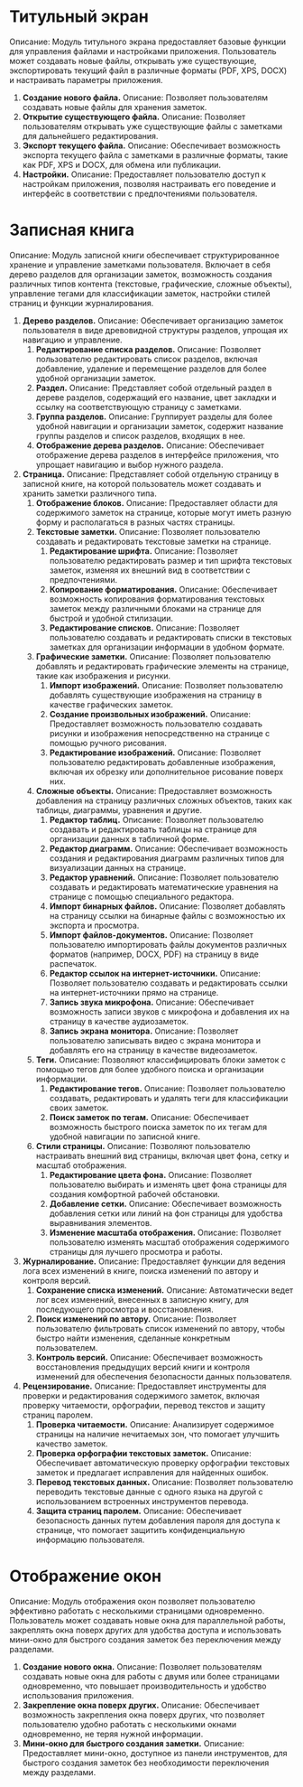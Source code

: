 # Титульный экран 
Описание: Модуль титульного экрана предоставляет базовые функции для управления файлами и настройками приложения. Пользователь может создавать новые файлы, открывать уже существующие, экспортировать текущий файл в различные форматы (PDF, XPS, DOCX) и настраивать параметры приложения.
1. **Создание нового файла.** Описание: Позволяет пользователям создавать новые файлы для хранения заметок.
2. **Открытие существующего файла.** Описание: Позволяет пользователям открывать уже существующие файлы с заметками для дальнейшего редактирования.
3. **Экспорт текущего файла.** Описание: Обеспечивает возможность экспорта текущего файла с заметками в различные форматы, такие как PDF, XPS и DOCX, для обмена или публикации.
4. **Настройки.** Описание: Предоставляет пользователю доступ к настройкам приложения, позволяя настраивать его поведение и интерфейс в соответствии с предпочтениями пользователя.

# Записная книга
Описание: Модуль записной книги обеспечивает структурированное хранение и управление заметками пользователя. Включает в себя дерево разделов для организации заметок, возможность создания различных типов контента (текстовые, графические, сложные объекты), управление тегами для классификации заметок, настройки стилей страниц и функции журналирования.
1. **Дерево разделов.** Описание: Обеспечивает организацию заметок пользователя в виде древовидной структуры разделов, упрощая их навигацию и управление.
   1. **Редактирование списка разделов.** Описание: Позволяет пользователю редактировать список разделов, включая добавление, удаление и перемещение разделов для более удобной организации заметок.
   2. **Раздел.** Описание: Представляет собой отдельный раздел в дереве разделов, содержащий его название, цвет закладки и ссылку на соответствующую страницу с заметками.
   3. **Группа разделов.** Описание: Группирует разделы для более удобной навигации и организации заметок, содержит название группы разделов и список разделов, входящих в нее.
   4. **Отображение дерева разделов.** Описание: Обеспечивает отображение дерева разделов в интерфейсе приложения, что упрощает навигацию и выбор нужного раздела.
2. **Страница.** Описание: Представляет собой отдельную страницу в записной книге, на которой пользователь может создавать и хранить заметки различного типа.
   1. **Отображение блоков.** Описание: Предоставляет области для содержимого заметок на странице, которые могут иметь разную форму и располагаться в разных частях страницы.
   2. **Текстовые заметки.** Описание: Позволяет пользователю создавать и редактировать текстовые заметки на странице.
      1. **Редактирование шрифта.** Описание: Позволяет пользователю редактировать размер и тип шрифта текстовых заметок, изменяя их внешний вид в соответствии с предпочтениями.
      2. **Копирование форматирования.** Описание: Обеспечивает возможность копирования форматирования текстовых заметок между различными блоками на странице для быстрой и удобной стилизации.
      3. **Редактирование списков.** Описание: Позволяет пользователю создавать и редактировать списки в текстовых заметках для организации информации в удобном формате.
   3. **Графические заметки.** Описание: Позволяет пользователю добавлять и редактировать графические элементы на странице, такие как изображения и рисунки.
      1. **Импорт изображений.** Описание: Позволяет пользователю добавлять существующие изображения на страницу в качестве графических заметок.
      2. **Создание произвольных изображений.** Описание: Предоставляет возможность пользователю создавать рисунки и изображения непосредственно на странице с помощью ручного рисования.
      3. **Редактирование изображений.** Описание: Позволяет пользователю редактировать добавленные изображения, включая их обрезку или дополнительное рисование поверх них.
   4. **Сложные объекты.** Описание: Предоставляет возможность добавления на страницу различных сложных объектов, таких как таблицы, диаграммы, уравнения и другие.
      1. **Редактор таблиц.** Описание: Позволяет пользователю создавать и редактировать таблицы на странице для организации данных в табличной форме.
      2. **Редактор диаграмм.** Описание: Обеспечивает возможность создания и редактирования диаграмм различных типов для визуализации данных на странице.
      3. **Редактор уравнений.** Описание: Позволяет пользователю создавать и редактировать математические уравнения на странице с помощью специального редактора.
      4. **Импорт бинарных файлов.** Описание: Позволяет добавлять на страницу ссылки на бинарные файлы с возможностью их экспорта и просмотра.
      5. **Импорт файлов-документов.** Описание: Позволяет пользователю импортировать файлы документов различных форматов (например, DOCX, PDF) на страницу в виде распечаток.
      6. **Редактор ссылок на интернет-источники.** Описание: Позволяет пользователю создавать и редактировать ссылки на интернет-источники прямо на странице.
      7. **Запись звука микрофона.** Описание: Обеспечивает возможность записи звуков с микрофона и добавления их на страницу в качестве аудиозаметок.
      8. **Запись экрана монитора.** Описание: Позволяет пользователю записывать видео с экрана монитора и добавлять его на страницу в качестве видеозаметок.
   5. **Теги.** Описание: Позволяют классифицировать блоки заметок с помощью тегов для более удобного поиска и организации информации.
      1. **Редактирование тегов.** Описание: Позволяет пользователю создавать, редактировать и удалять теги для классификации своих заметок.
      2. **Поиск заметок по тегам.** Описание: Обеспечивает возможность быстрого поиска заметок по их тегам для удобной навигации по записной книге.
   6. **Стили страницы.** Описание: Позволяют пользователю настраивать внешний вид страницы, включая цвет фона, сетку и масштаб отображения.
      1. **Редактирование цвета фона.** Описание: Позволяет пользователю выбирать и изменять цвет фона страницы для создания комфортной рабочей обстановки.
      2. **Добавление сетки.** Описание: Обеспечивает возможность добавления сетки или линий на фон страницы для удобства выравнивания элементов.
      3. **Изменение масштаба отображения.** Описание: Позволяет пользователю изменять масштаб отображения содержимого страницы для лучшего просмотра и работы.
3. **Журналирование.** Описание: Предоставляет функции для ведения лога всех изменений в книге, поиска изменений по автору и контроля версий.
   1. **Сохранение списка изменений.** Описание: Автоматически ведет лог всех изменений, внесенных в записную книгу, для последующего просмотра и восстановления.
   2. **Поиск изменений по автору.** Описание: Позволяет пользователю фильтровать список изменений по автору, чтобы быстро найти изменения, сделанные конкретным пользователем.
   3. **Контроль версий.** Описание: Обеспечивает возможность восстановления предыдущих версий книги и контроля изменений для обеспечения безопасности данных пользователя.
4. **Рецензирование.** Описание: Предоставляет инструменты для проверки и редактирования содержимого заметок, включая проверку читаемости, орфографии, перевод текстов и защиту страниц паролем.
   1. **Проверка читаемости.** Описание: Анализирует содержимое страницы на наличие нечитаемых зон, что помогает улучшить качество заметок.
   2. **Проверка орфографии текстовых заметок.** Описание: Обеспечивает автоматическую проверку орфографии текстовых заметок и предлагает исправления для найденных ошибок.
   3. **Перевод текстовых данных.** Описание: Позволяет пользователю переводить текстовые данные с одного языка на другой с использованием встроенных инструментов перевода.
   4. **Защита страниц паролем.** Описание: Обеспечивает безопасность данных путем добавления пароля для доступа к странице, что помогает защитить конфиденциальную информацию пользователя.

# Отображение окон
Описание: Модуль отображения окон позволяет пользователю эффективно работать с несколькими страницами одновременно. Пользователь может создавать новые окна для параллельной работы, закреплять окна поверх других для удобства доступа и использовать мини-окно для быстрого создания заметок без переключения между разделами.
1. **Создание нового окна.** Описание: Позволяет пользователям создавать новые окна для работы с двумя или более страницами одновременно, что повышает производительность и удобство использования приложения.
2. **Закрепление окна поверх других.** Описание: Обеспечивает возможность закрепления окна поверх других, что позволяет пользователю удобно работать с несколькими окнами одновременно, не теряя нужной информации.
3. **Мини-окно для быстрого создания заметки.** Описание: Предоставляет мини-окно, доступное из панели инструментов, для быстрого создания заметок без необходимости переключения между разделами.